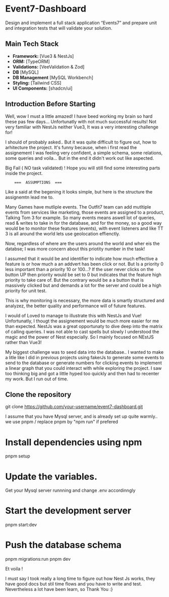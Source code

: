 # Event7-Dashboard

Design and implement a full stack application “Events7” and prepare unit and integration tests that will validate your solution.

## Main Tech Stack

- **Framework:** [Vue3 & NestJs]
- **ORM:** [TypeORM]
- **Validations:** [VeeValidation & Zod]
- **DB** [MySQL]
- **DB Management** [MySQL Workbench]
- **Styling:** [Tailwind CSS]
- **UI Components:** [shadcn/ui]

## Introduction Before Starting

Well, wow I must a little amazed! I have beed working my brain so hard these pas few days... Unfortunatly with not much successful results! Not very familiar with NestJs neither Vue3, It was a very interesting challenge for!

I should of probably asked.. But it was quite difficult to figure out, how to arhitecture the project. It's funny because, when i first read the assignement I was feeling very confident, a simple schema, some relations, some queries and voila... But in the end it didn't work out like aspected.

Big Fail ( NO task validated) ! Hope you will still find some interesting parts inside the project.

        ===  ASSUMPTIONS  ===

Like a said at the begening it looks simple, but here is the structure the assignemtn lead me to.

Many Games have mutliple events. The Outfit7 team can add mutltiple events from services like marketing, those events are assigned to a product, Talking Tom 3 for example. So many events means aswell lot of queries, read & writes to take in for the database, and for the money, so a good way would be to monitor these features (events), with event listeners and like TT 3 is all around the world lets use geolocation effienctly.

Now, regardless of where are the users around the world and wher eis the databse; I was more concern about this priotity number in the task!

I assumed that it would be and identifier to indicate how much effective a feature is or how much a an addvert has been click or not. But Is a priority 0 less important than a priority 10 or 100...? If the user never clicks on the button UP then priority would be set to 0 but indicates that the feature high priority to take care of. But the contrary would be a a button that is massively clicked but and demands a lot for the server and could be a high priority for unit test.

This is why monitoring is necessary, the more data is smartly structured and analyzez, the better quality and performance will of future features.

I would of Loved to manage to illustrate this with NestJs and Vue! Unfortunatly, I thougt the assignement would be much more easier for me than expected. NestJs was a great opportunaty to dive deep into the matrix of calling queries. I was not able to cast spells but slowly I understood the magic and the power of Nest especially. So I mainly focused on NEstJS rather than Vue3!

My biggest challenge was to seed data into the database.. I wanted to make a litle like I did in previous projects using fakerJs to generate some events to send to the database or generate numbers for clicking events to implement a linear graph that you could interact with while exploring the project. I saw too thinking big and got a little hyped too quickly and then had to recenter my work. But I run out of time.

## Clone the repository

git clone https://github.com/your-username/event7-dashboard.git

I assume that you have Mysql server, and is already set up quite warmly..
we use pnpm / replace pnpm by "npm run" if prefered

# Install dependencies using npm

pnpm setup

# Update the variables.

Get your Mysql server runnning and change .env accordinngly

# Start the development server

pnpm start:dev

# Push the database schema

pnpm migrations:run
pnpm dev

Et voila !

I must say I took really a long time to figure out how Nest Js works, they have good docs but stil time flows and you have to write and test. Nevertheless a lot have been learn, so Thank You :}
